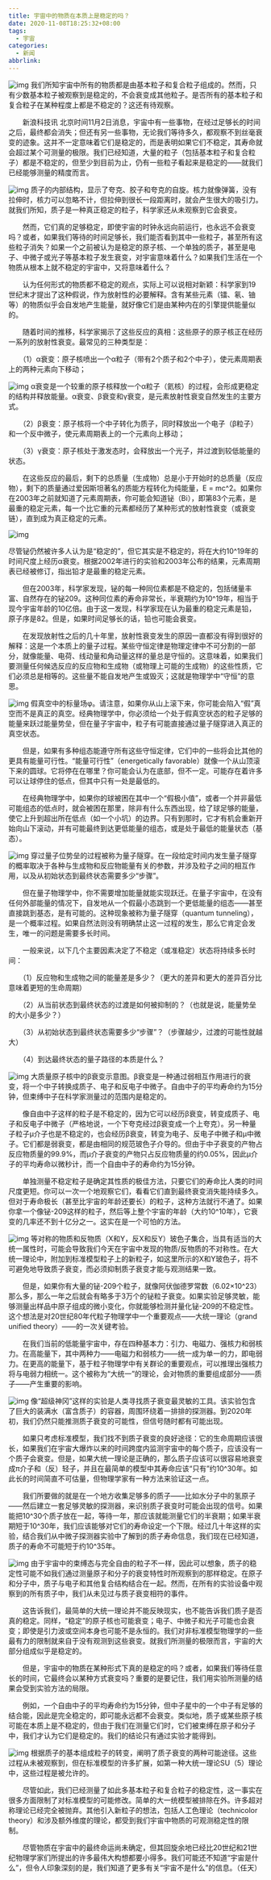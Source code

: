 ```yaml
---
title: 宇宙中的物质在本质上是稳定的吗？
date: 2020-11-08T18:25:32+08:00
tags:
  - 宇宙
categories:
  - 新闻
abbrlink:
---
```


![img](https://cdn.jsdelivr.net/gh/yakeing/Documentation@main/Hexo/images/533a-kcieyvz4914015.jpg)
我们所知宇宙中所有的物质都是由基本粒子和复合粒子组成的。然而，只有少数基本粒子被观察到是稳定的，不会衰变成其他粒子。是否所有的基本粒子和复合粒子在某种程度上都是不稳定的？这还有待观察。

　　新浪科技讯 北京时间11月2日消息，宇宙中有一些事物，在经过足够长的时间之后，最终都会消失；但还有另一些事物，无论我们等待多久，都观察不到丝毫衰变的迹象。这并不一定意味着它们是稳定的，而是表明如果它们不稳定，其寿命就会超过某个可测量的极限。我们已经知道，大量的粒子（包括基本粒子和复合粒子）都是不稳定的，但至少到目前为止，仍有一些粒子看起来是稳定的——就我们已经能够测量的精度而言。

![img](https://cdn.jsdelivr.net/gh/yakeing/Documentation@main/Hexo/images/8064-kcieyvz4914941.jpg)
质子的内部结构，显示了夸克、胶子和夸克的自旋。核力就像弹簧，没有拉伸时，核力可以忽略不计，但拉伸到很长一段距离时，就会产生很大的吸引力。就我们所知，质子是一种真正稳定的粒子，科学家还从未观察到它会衰变。

　　然而，它们真的足够稳定，即使宇宙的时钟永远向前运行，也永远不会衰变吗？或者，如果我们等待的时间足够长，我们能否看到其中一些粒子，甚至所有这些粒子消失？如果一个之前被认为是稳定的原子核、一个单独的质子，甚至是电子、中微子或光子等基本粒子发生衰变，对宇宙意味着什么？如果我们生活在一个物质从根本上就不稳定的宇宙中，又将意味着什么？

　　认为任何形式的物质都不稳定的观点，实际上可以说相对新颖：科学家到19世纪末才提出了这种假说，作为放射性的必要解释。含有某些元素（镭、氡、铀等）的物质似乎会自发地产生能量，就好像它们是由某种内在的引擎提供能量似的。

　　随着时间的推移，科学家揭示了这些反应的真相：这些原子的原子核正在经历一系列的放射性衰变。最常见的三种类型是：

　　（1）α衰变：原子核喷出一个α粒子（带有2个质子和2个中子），使元素周期表上的两种元素向下移动；

![img](https://cdn.jsdelivr.net/gh/yakeing/Documentation@main/Hexo/images/fd07-kcieyvz4918319.jpg)
α衰变是一个较重的原子核释放一个α粒子（氦核）的过程，会形成更稳定的结构并释放能量。α衰变、β衰变和γ衰变，是元素放射性衰变自然发生的主要方式。

　　（2）β衰变：原子核将一个中子转化为质子，同时释放出一个电子（β粒子）和一个反中微子，使元素周期表上的一个元素向上移动；

　　（3）γ衰变：原子核处于激发态时，会释放出一个光子，并过渡到较低能量的状态。

　　在这些反应的最后，剩下的总质量（生成物）总是小于开始时的总质量（反应物），剩下的质量通过爱因斯坦著名的质能方程转化为纯能量，E = mc^2。如果你在2003年之前就知道了元素周期表，你可能会知道铋（Bi），即第83个元素，是最重的稳定元素，每一个比它重的元素都经历了某种形式的放射性衰变（或衰变链），直到成为真正稳定的元素。

![img](https://cdn.jsdelivr.net/gh/yakeing/Documentation@main/Hexo/images/f2a6-kcieyvz4922364.jpg)

尽管铋仍然被许多人认为是“稳定的”，但它其实是不稳定的，将在大约10^19年的时间尺度上经历α衰变。根据2002年进行的实验和2003年公布的结果，元素周期表已经被修订，指出铅才是最重的稳定元素。

　　但在2003年，科学家发现，铋的每一种同位素都是不稳定的，包括储量丰富、自然存在的铋209。这种同位素的寿命非常长，半衰期约为10^19年，相当于现今宇宙年龄的10亿倍。由于这一发现，科学家现在认为最重的稳定元素是铅，原子序是82。但是，如果时间足够长的话，铅也可能会衰变。

　　在发现放射性之后的几十年里，放射性衰变发生的原因一直都没有得到很好的解释：这是一个本质上的量子过程。某些守恒定律是物理定律中不可分割的一部分，就像能量、电荷、线动量和角动量这样的量总是守恒的。这意味着，如果我们要测量任何候选反应的反应物和生成物（或物理上可能的生成物）的这些性质，它们必须总是相等的。这些量不能自发地产生或毁灭；这就是物理学中“守恒”的意思。

![img](https://cdn.jsdelivr.net/gh/yakeing/Documentation@main/Hexo/images/16da-kcieyvz4926855.jpg)
假真空中的标量场φ。请注意，如果你从山上滚下来，你可能会陷入“假”真空而不是真正的真空。经典物理学中，你必须给一个处于假真空状态的粒子足够的能量来跃过能量势垒，但在量子宇宙中，粒子有可能直接通过量子隧穿进入真正的真空状态。

　　但是，如果有多种组态能遵守所有这些守恒定律，它们中的一些将会比其他的更具有能量可行性。“能量可行性”（energetically favorable）就像一个从山顶滚下来的圆球。它将停在在哪里？你可能会认为在底部，但不一定。可能存在着许多可以让球停住的低点，但其中只有一处是最低的。

　　在经典物理学中，如果你的球被困在其中一个“假极小值”，或者一个并非最低可能组态的低点时，就会被困在那里，除非有什么东西出现，给了球足够的能量，使它上升到超出所在低点（如一个小坑）的边界。只有到那时，它才有机会重新开始向山下滚动，并有可能最终到达更低能量的组态，或是处于最低的能量状态（基态）。

![img](https://cdn.jsdelivr.net/gh/yakeing/Documentation@main/Hexo/images/8f8d-kcieyvz4928992.jpg)
穿过量子位势垒的过程被称为量子隧穿。在一段给定时间内发生量子隧穿的概率取决于各种与生成物和反应物能量有关的参数，并涉及粒子之间的相互作用，以及从初始状态到最终状态需要多少“步骤”。

　　但在量子物理学中，你不需要增加能量就能实现跃迁。在量子宇宙中，在没有任何外部能量的情况下，自发地从一个假最小态跳到一个更低能量的组态——甚至直接跳到基态，是有可能的。这种现象被称为量子隧穿（quantum tunneling），是一个概率过程。如果自然法则没有明确禁止这一过程的发生，那么它肯定会发生，唯一的问题是需要多长时间。

　　一般来说，以下几个主要因素决定了不稳定（或准稳定）状态将持续多长时间：

　　（1）反应物和生成物之间的能量差是多少？（更大的差异和更大的差异百分比意味着更短的生命周期）

　　（2）从当前状态到最终状态的过渡是如何被抑制的？（也就是说，能量势垒的大小是多少？）

　　（3）从初始状态到最终状态需要多少“步骤”？（步骤越少，过渡的可能性就越大）

　　（4）到达最终状态的量子路径的本质是什么？

![img](https://cdn.jsdelivr.net/gh/yakeing/Documentation@main/Hexo/images/93f1-kcieyvz4930955.png)
大质量原子核中的β衰变示意图。β衰变是一种通过弱相互作用进行的衰变，将一个中子转换成质子、电子和反电子中微子。自由中子的平均寿命约为15分钟，但束缚中子在科学家测量过的范围内是稳定的。

　　像自由中子这样的粒子是不稳定的，因为它可以经历β衰变，转变成质子、电子和反电子中微子（严格地说，一个下夸克经过β衰变成一个上夸克）。另一种量子粒子μ介子也是不稳定的，也会经历β衰变，转变为电子、反电子中微子和μ中微子。它们都是弱衰变，都是由相同的规范玻色子介导的。但由于中子衰变的产物占反应物质量的99.9%，而μ介子衰变的产物只占反应物质量的约0.05%，因此μ介子的平均寿命以微秒计，而一个自由中子的寿命约为15分钟。

　　单独测量不稳定粒子是确定其性质的极佳方法，只要它们的寿命比人类的时间尺度更短。你可以一次一个地观察它们，看看它们直到最终衰变消失能持续多久。但对于寿命极长（甚至比宇宙的年龄还要长）的粒子，这种方法就行不通了。如果你拿一个像铋-209这样的粒子，然后等上整个宇宙的年龄（大约10^10年），它衰变的几率还不到十亿分之一。这实在是一个可怕的方法。

![img](https://cdn.jsdelivr.net/gh/yakeing/Documentation@main/Hexo/images/a4a0-kcieyvz4932917.jpg)
等对称的物质和反物质（X和Y，反X和反Y）玻色子集合，当具有适当的大统一属性时，可能会导致我们今天在宇宙中发现的物质/反物质的不对称性。在大统一理论中，附加到标准模型粒子上的新粒子，如这里所示的X和Y玻色子，将不可避免地导致质子衰变，而必须抑制质子衰变才能与观测结果一致。

　　但是，如果你有大量的铋-209个粒子，就像阿伏伽德罗常数（6.02×10^23）那么多，那么一年之后就会有略多于3万个的铋粒子衰变。如果实验足够灵敏，能够测量出样品中原子组成的微小变化，你就能够检测并量化铋-209的不稳定性。这个想法是对20世纪80年代粒子物理学中一个重要观点——大统一理论（grand unified theory）——的一次关键考验。

　　在我们当前的低能量宇宙中，存在四种基本力：引力、电磁力、强核力和弱核力。在高能量下，其中两种力——电磁力和弱核力——统一成为单一的力，即电弱力。在更高的能量下，基于粒子物理学中有关群论的重要观点，可以推理出强核力将与电弱力相统一。这个被称为“大统一”的理论，会对物质的重要组成部分——质子——产生重要的影响。

![img](https://cdn.jsdelivr.net/gh/yakeing/Documentation@main/Hexo/images/8de6-kcieyvz4934059.jpg)
像“超级神冈”这样的实验是人类寻找质子衰变最灵敏的工具。该实验包含了巨大的装满水（富含质子）的容器，周围环绕着一排排的探测器。到2020年初，我们仍然只能推测质子衰变的可能性，但信号随时都有可能出现。

　　如果只考虑标准模型，我们找不到质子衰变的良好途径：它的生命周期应该很长，如果我们在宇宙大爆炸以来的时间跨度内监测宇宙中的每个质子，应该没有一个质子会衰变。但是，如果大统一理论是正确的，那么质子应该可以很容易地衰变成π介子和（反）轻子，并且在最简单的模型中其寿命应该“只有”约10^30年。如此长的时间简直不可估量，但物理学家有一种方法来验证这一点。

　　我们所要做的就是在一个地方收集足够多的质子——比如水分子中的氢原子——然后建立一套足够灵敏的探测器，来识别质子衰变时可能会出现的信号。如果能把10^30个质子放在一起，等待一年，那应该就能测量它们的半衰期；如果半衰期短于10^30年，我们应该能够对它们的寿命设定一个下限。经过几十年这样的实验，结合我们从中微子探测器实验中了解到的质子寿命信息，我们现在已经知道，质子的寿命不可能短于约10^35年。

![img](https://cdn.jsdelivr.net/gh/yakeing/Documentation@main/Hexo/images/1fad-kcieyvz4935368.jpg)
由于宇宙中的束缚态与完全自由的粒子不一样，因此可以想象，质子的稳定性可能不如我们通过测量原子和分子的衰变特性时所观察到的那样稳定。在原子和分子中，质子与电子和其他复合结构结合在一起。然而，在所有的实验设备中观察到的所有质子中，我们从未见过与质子衰变相符的事件。

　　这告诉我们，最简单的大统一理论并不能反映现实，也不能告诉我们质子是否真的稳定。同样，“稳定”的原子核也可能衰变；电子、中微子和光子可能也会衰变；即使是引力波或空间本身也可能不是永恒的。我们对非标准模型物理学的一些最有力的限制就来自于没有观测到这些衰变。就我们所测量的极限而言，宇宙的大部分组成似乎是稳定的。

　　但是，宇宙中的物质在某种形式下真的是稳定的吗？或者，如果我们等待任意长的时间，它最终会以某种方式衰变吗？重要的是要记住，我们用实验所测量的结果会受到实验方法的局限。

　　例如，一个自由中子的平均寿命约为15分钟，但中子星中的一个中子有足够的结合能，因此是完全稳定的，即可能永远都不会衰变。类似地，质子或某些原子核可能在本质上是不稳定的，但由于我们在测量它们时，它们被束缚在原子和分子中，我们才认为它们是稳定的。我们的结论只有通过实验才能得到。

![img](https://cdn.jsdelivr.net/gh/yakeing/Documentation@main/Hexo/images/ffda-kcieyvz4937982.jpg)
根据质子的基本组成粒子的转变，阐明了质子衰变的两种可能途径。这些过程从未被观察到，但在标准模型的许多扩展，如第一种大统一理论SU（5）理论中，这些过程是被允许的。

　　尽管如此，我们已经测量了如此多基本粒子和复合粒子的稳定性，这一事实在很多方面限制了对标准模型的可能修改。简单的大一统模型被排除在外。许多超对称理论已经完全被抛弃。其他引入新粒子的想法，包括人工色理论（technicolor theory）和涉及额外维度的理论，都受到我们宇宙中物质的可观测稳定性的限制。

　　尽管物质在宇宙中的最终命运尚未确定，但其回旋余地已经比20世纪和21世纪物理学家们所提出的许多最伟大构想都要小得多。我们可能还不知道“宇宙是什么”，但令人印象深刻的是，我们知道了更多有关“宇宙不是什么”的信息。（任天）